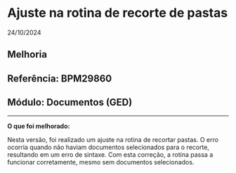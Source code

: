 # Ajuste na rotina de recorte de pastas
24/10/2024
## Melhoria
## Referência: BPM29860
## Módulo: Documentos (GED)
***

**O que foi melhorado:**

Nesta versão, foi realizado um ajuste na rotina de recortar pastas. O erro ocorria quando não haviam documentos selecionados para o recorte, resultando em um erro de sintaxe. Com esta correção, a rotina passa a funcionar corretamente, mesmo sem documentos selecionados.